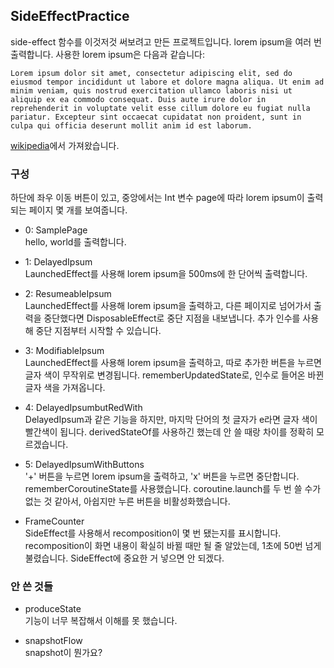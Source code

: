 ## SideEffectPractice
side-effect 함수를 이것저것 써보려고 만든 프로젝트입니다. lorem ipsum을 여러 번 출력합니다.
사용한 lorem ipsum은 다음과 같습니다: 
```
Lorem ipsum dolor sit amet, consectetur adipiscing elit, sed do eiusmod tempor incididunt ut labore et dolore magna aliqua. Ut enim ad minim veniam, quis nostrud exercitation ullamco laboris nisi ut aliquip ex ea commodo consequat. Duis aute irure dolor in reprehenderit in voluptate velit esse cillum dolore eu fugiat nulla pariatur. Excepteur sint occaecat cupidatat non proident, sunt in culpa qui officia deserunt mollit anim id est laborum.
```

[wikipedia](https://en.wikipedia.org/wiki/Lorem_ipsum)에서 가져왔습니다.

### 구성
하단에 좌우 이동 버튼이 있고, 중앙에서는 Int 변수 page에 따라 lorem ipsum이 출력되는 페이지 몇 개를 보여줍니다.

- 0: SamplePage  
  hello, world를 출력합니다.

- 1: DelayedIpsum  
  LaunchedEffect를 사용해 lorem ipsum을 500ms에 한 단어씩 출력합니다.

- 2: ResumeableIpsum  
  LaunchedEffect를 사용해 lorem ipsum을 출력하고, 다른 페이지로 넘어가서 출력을 중단했다면 DisposableEffect로 중단 지점을 내보냅니다.
  추가 인수를 사용해 중단 지점부터 시작할 수 있습니다.

- 3: ModifiableIpsum  
  LaunchedEffect를 사용해 lorem ipsum을 출력하고, 따로 추가한 버튼을 누르면 글자 색이 무작위로 변경됩니다.
  rememberUpdatedState로, 인수로 들어온 바뀐 글자 색을 가져옵니다.

- 4: DelayedIpsumbutRedWith  
  DelayedIpsum과 같은 기능을 하지만, 마지막 단어의 첫 글자가 e라면 글자 색이 빨간색이 됩니다.
  derivedStateOf를 사용하긴 했는데 안 쓸 때랑 차이를 정확히 모르겠습니다.

- 5: DelayedIpsumWithButtons  
  '+' 버튼을 누르면 lorem ipsum을 출력하고, 'x' 버튼을 누르면 중단합니다.
  rememberCoroutineState를 사용했습니다. 
  coroutine.launch를 두 번 쓸 수가 없는 것 같아서, 아쉽지만 누른 버튼을 비활성화했습니다.

- FrameCounter  
  SideEffect를 사용해서 recomposition이 몇 번 됐는지를 표시합니다.
  recomposition이 화면 내용이 확실히 바뀔 때만 될 줄 알았는데, 1초에 50번 넘게 불렸습니다. SideEffect에 중요한 거 넣으면 안 되겠다.

### 안 쓴 것들
  
- produceState  
  기능이 너무 복잡해서 이해를 못 했습니다.

- snapshotFlow  
  snapshot이 뭔가요?
